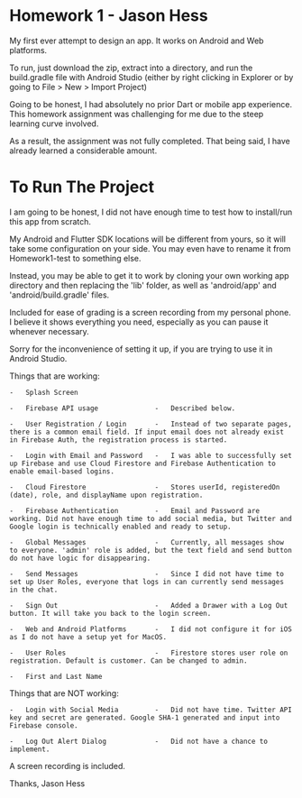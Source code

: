 # Homework 1    -    Jason Hess

My first ever attempt to design an app. It works on Android and Web platforms.

To run, just download the zip, extract into a directory, and run the build.gradle file with Android Studio (either by right clicking in Explorer or by going to File > New > Import Project)

Going to be honest, I had absolutely no prior Dart or mobile app experience. This homework assignment was challenging for me due to the steep learning curve involved.

As a result, the assignment was not fully completed. That being said, I have already learned a considerable amount.

# To Run The Project

I am going to be honest, I did not have enough time to test how to install/run this app from scratch.

My Android and Flutter SDK locations will be different from yours, so it will take some configuration on your side. You may even have to rename it from Homework1-test to something else.

Instead, you may be able to get it to work by cloning your own working app directory and then replacing the 'lib' folder, as well as 'android/app' and 'android/build.gradle' files.

Included for ease of grading is a screen recording from my personal phone. I believe it shows everything you need, especially as you can pause it whenever necessary.

Sorry for the inconvenience of setting it up, if you are trying to use it in Android Studio.

Things that are working: 

    -   Splash Screen
    
    -   Firebase API usage              -   Described below.
    
    -   User Registration / Login       -   Instead of two separate pages, there is a common email field. If input email does not already exist in Firebase Auth, the registration process is started.
    
    -   Login with Email and Password   -   I was able to successfully set up Firebase and use Cloud Firestore and Firebase Authentication to enable email-based logins.
    
    -   Cloud Firestore                 -   Stores userId, registeredOn (date), role, and displayName upon registration.
    
    -   Firebase Authentication         -   Email and Password are working. Did not have enough time to add social media, but Twitter and Google login is technically enabled and ready to setup.
    
    -   Global Messages                 -   Currently, all messages show to everyone. 'admin' role is added, but the text field and send button do not have logic for disappearing.
    
    -   Send Messages                   -   Since I did not have time to set up User Roles, everyone that logs in can currently send messages in the chat.
    
    -   Sign Out                        -   Added a Drawer with a Log Out button. It will take you back to the login screen.
    
    -   Web and Android Platforms       -   I did not configure it for iOS as I do not have a setup yet for MacOS.
    
    -   User Roles                      -   Firestore stores user role on registration. Default is customer. Can be changed to admin.
   
    -   First and Last Name  
    
Things that are NOT working:

    -   Login with Social Media         -   Did not have time. Twitter API key and secret are generated. Google SHA-1 generated and input into Firebase console.
    
    -   Log Out Alert Dialog            -   Did not have a chance to implement. 
    
    
A screen recording is included.

Thanks,
Jason Hess